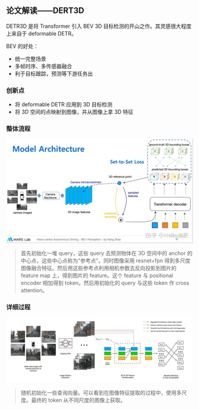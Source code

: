 ## 论文解读——DERT3D

DETR3D 是将 Transformer 引入 BEV 3D 目标检测的开山之作。其灵感很大程度上来自于 deformable DETR。

BEV 的好处：

* 统一完整场景
* 多帧时序、多传感器融合
* 利于目标跟踪，预测等下游任务出

### 创新点

* 将 deformable DETR 应用到 3D 目标检测
* 将 3D 空间的点映射到图像，并从图像上拿 3D 特征

### 整体流程

![1694056241100](image/DETR3D_paper/detr3d_1.png)

> 首先初始化一堆 query，这些 query 去预测物体在 3D 空间中的 anchor 的中心点，这些中心点称为"参考点"。同时图像采用 resnet+fpn 得到多尺度图像融合特征。然后用这些参考点利用相机参数去反向投影到图片的 feature map 上，得到图片的 feature。这个 feature 与 positional encoder 相加得到 token。然后用初始化的 query 与这些 token 作 cross attention。

### 详细过程

![1694055806707](image/DETR3D_paper/detr3d_2.png)

> 随机初始化一些查询向量。可以看到在图像特征提取的过程中，使用多尺度。最终的 token 从不同尺度的图像上获取。
